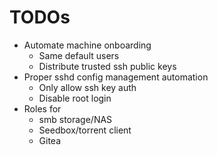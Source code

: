 # TODOs
- Automate machine onboarding
  - Same default users
  - Distribute trusted ssh public keys
- Proper sshd config management automation
  - Only allow ssh key auth
  - Disable root login
- Roles for
  - smb storage/NAS
  - Seedbox/torrent client
  - Gitea
